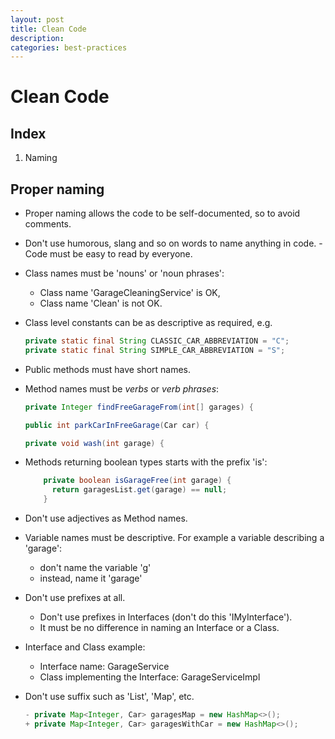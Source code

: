 ```yaml
---
layout: post
title: Clean Code
description: 
categories: best-practices
---
```


# Clean Code

## Index

1. Naming



## Proper naming

- Proper naming allows the code to be self-documented, so to avoid comments.

- Don't use humorous, slang and so on words to name anything in code.
    -Code must be easy to read by everyone.

- Class names must be 'nouns' or 'noun phrases':
    - Class name 'GarageCleaningService' is OK,
    - Class name 'Clean' is not OK. 

- Class level constants can be as descriptive as required, e.g.

    ```java
    private static final String CLASSIC_CAR_ABBREVIATION = "C";            
    private static final String SIMPLE_CAR_ABBREVIATION = "S";
    ```

- Public methods must have short names.

- Method names must be *verbs* or *verb phrases*:

    ```java
    private Integer findFreeGarageFrom(int[] garages) { 

    public int parkCarInFreeGarage(Car car) {
   
    private void wash(int garage) {
    ```
  
- Methods returning boolean types starts with the prefix 'is':
    ```Java
        private boolean isGarageFree(int garage) {            
          return garagesList.get(garage) == null;            
        }
    ```



- Don't use adjectives as Method names.


- Variable names must be descriptive. For example a variable describing a 'garage':
    - don't name the variable 'g'
    - instead, name it 'garage'

- Don't use prefixes at all.
    - Don't use prefixes in Interfaces (don't do this 'IMyInterface').
    - It must be no difference in naming an Interface or a Class.

- Interface and Class example: 
    - Interface name: GarageService
    - Class implementing the Interface: GarageServiceImpl 
    
- Don't use suffix such as 'List', 'Map', etc.

    ```Java
    - private Map<Integer, Car> garagesMap = new HashMap<>();            
    + private Map<Integer, Car> garagesWithCar = new HashMap<>();
    ```
